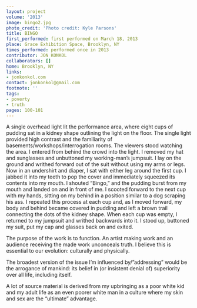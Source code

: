 ```yaml
---
layout: project
volume: '2013'
image: bingo2.jpg
photo_credit: 'Photo credit: Kyle Parsons'
title: BINGO
first_performed: first performed on March 18, 2013
place: Grace Exhibition Space, Brooklyn, NY
times_performed: performed once in 2013
contributor: JON KONKOL
collaborators: []
home: Brooklyn, NY
links:
- jonkonkol.com
contact: jonkonkol@gmail.com
footnote: ''
tags:
- poverty
- truth
pages: 100-101
---
```


A single overhead light lit the performance area, where eight cups of pudding sat in a kidney shape outlining the light on the floor. The single light provided high contrast and the familiarity of basements/workshops/interrogation rooms. The viewers stood watching the area. I entered from behind the crowd into the light. I removed my hat and sunglasses and unbuttoned my working-man’s jumpsuit. I lay on the ground and writhed forward out of the suit without using my arms or legs. Now in an undershirt and diaper, I sat with either leg around the first cup. I jabbed it into my teeth to pop the cover and immediately squeezed its contents into my mouth. I shouted “Bingo,” and the pudding burst from my mouth and landed on and in front of me. I scooted forward to the next cup with my hands, sitting on my behind in a position similar to a dog scraping his ass. I repeated this process at each cup and, as I moved forward, my body and behind became covered in pudding and left a brown trail connecting the dots of the kidney shape. When each cup was empty, I returned to my jumpsuit and writhed backwards into it. I stood up, buttoned my suit, put my cap and glasses back on and exited.

The purpose of the work is to function. An artist making work and an audience receiving the made work unconceals truth. I believe this is essential to our evolution: culturally and physically.

The broadest version of the issue I’m influenced by/”addressing” would be the arrogance of mankind: its belief in (or insistent denial of) superiority over all life, including itself.

A lot of source material is derived from my upbringing as a poor white kid and my adult life as an even poorer white man in a culture where my skin and sex are the “ultimate” advantage.
